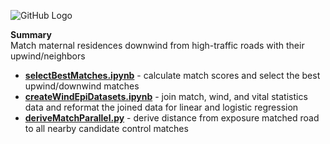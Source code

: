 ![GitHub Logo](/Images/Matching.jpg )

**Summary** <br>
Match maternal residences downwind from high-traffic roads with their upwind/neighbors

- **[selectBestMatches.ipynb](https://github.com/larkinandy/Matching_HEI_4970/blob/main/matching/scripts/selectBestMatches.ipynb)** - calculate match scores and select the best upwind/downwind matches <br>
- **[createWindEpiDatasets.ipynb](https://github.com/larkinandy/Matching_HEI_4970/blob/main/matching/scripts/createWindEpiDatasets.ipynb)** - join match, wind, and vital statistics data and reformat the joined data for linear and logistic regression
- **[deriveMatchParallel.py](https://github.com/larkinandy/Matching_HEI_4970/blob/main/matching/scripts/deriveMatchParallel.py)** - derive distance from exposure matched road to all nearby candidate control matches
